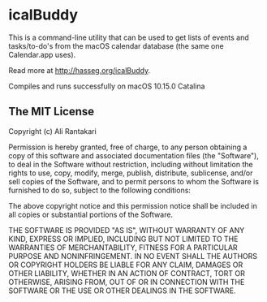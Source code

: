 # icalBuddy

This is a command-line utility that can be used to get lists of events and tasks/to-do's from the macOS calendar database (the same one Calendar.app uses).

Read more at <http://hasseg.org/icalBuddy>.

Compiles and runs successfully on macOS 10.15.0 Catalina

## The MIT License

Copyright (c) Ali Rantakari

Permission is hereby granted, free of charge, to any person obtaining a copy
of this software and associated documentation files (the "Software"), to deal
in the Software without restriction, including without limitation the rights
to use, copy, modify, merge, publish, distribute, sublicense, and/or sell
copies of the Software, and to permit persons to whom the Software is
furnished to do so, subject to the following conditions:

The above copyright notice and this permission notice shall be included in
all copies or substantial portions of the Software.

THE SOFTWARE IS PROVIDED "AS IS", WITHOUT WARRANTY OF ANY KIND, EXPRESS OR
IMPLIED, INCLUDING BUT NOT LIMITED TO THE WARRANTIES OF MERCHANTABILITY,
FITNESS FOR A PARTICULAR PURPOSE AND NONINFRINGEMENT. IN NO EVENT SHALL THE
AUTHORS OR COPYRIGHT HOLDERS BE LIABLE FOR ANY CLAIM, DAMAGES OR OTHER
LIABILITY, WHETHER IN AN ACTION OF CONTRACT, TORT OR OTHERWISE, ARISING FROM,
OUT OF OR IN CONNECTION WITH THE SOFTWARE OR THE USE OR OTHER DEALINGS IN
THE SOFTWARE.
